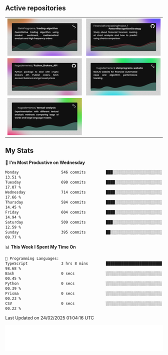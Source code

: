 ## Active repositories
|||
| ------------- | ------------- |
|[![Python Trading Algorithm](assets/base_python_architecture.png)](https://github.com/SteinPrograms/base-python-architecture)|[![Quantitative Prediction](assets/pattern_recognition_strategy.png)](https://github.com/FinancialForecastingProject/PatternRecognitionStrategy.git)|
|[![Broker SDK](assets/python_brokers_api.png)](https://github.com/hugodemenez/Python_Brokers_API)|[![NextJS Website](assets/steinprograms-website.png)](https://github.com/hugodemenez/steinprograms-website)|
|[![Textual](assets/textual-analysis.png)](https://github.com/hugodemenez/textual-analysis)||


## My Stats

<!--START_SECTION:waka-->
📅 **I'm Most Productive on Wednesday** 

```text
Monday                   546 commits         ███░░░░░░░░░░░░░░░░░░░░░░   13.51 % 
Tuesday                  690 commits         ████░░░░░░░░░░░░░░░░░░░░░   17.07 % 
Wednesday                714 commits         ████░░░░░░░░░░░░░░░░░░░░░   17.66 % 
Thursday                 584 commits         ████░░░░░░░░░░░░░░░░░░░░░   14.45 % 
Friday                   604 commits         ████░░░░░░░░░░░░░░░░░░░░░   14.94 % 
Saturday                 509 commits         ███░░░░░░░░░░░░░░░░░░░░░░   12.59 % 
Sunday                   395 commits         ██░░░░░░░░░░░░░░░░░░░░░░░   09.77 % 
```


📊 **This Week I Spent My Time On** 

```text
💬 Programming Languages: 
TypeScript               3 hrs 8 mins        █████████████████████████   98.68 % 
Bash                     0 secs              ░░░░░░░░░░░░░░░░░░░░░░░░░   00.45 % 
Python                   0 secs              ░░░░░░░░░░░░░░░░░░░░░░░░░   00.39 % 
Prisma                   0 secs              ░░░░░░░░░░░░░░░░░░░░░░░░░   00.23 % 
CSV                      0 secs              ░░░░░░░░░░░░░░░░░░░░░░░░░   00.22 % 
```


 Last Updated on 24/02/2025 01:04:16 UTC
<!--END_SECTION:waka-->

![Coding metrics](metrics.plugin.wakatime.svg)
